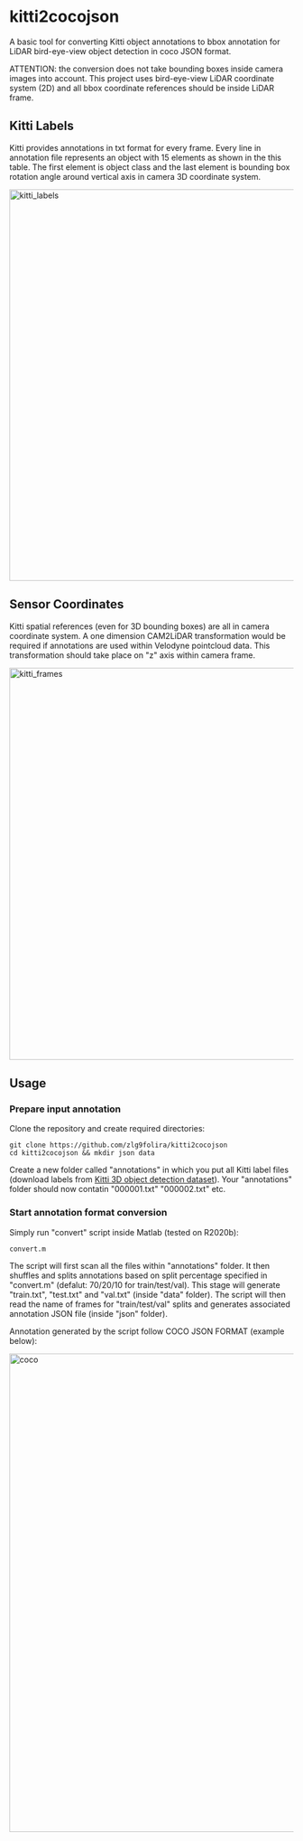 # kitti2cocojson
A basic tool for converting Kitti object annotations to bbox annotation for LiDAR bird-eye-view object detection in coco JSON format.

ATTENTION: the conversion does not take bounding boxes inside camera images into account. This project uses bird-eye-view LiDAR coordinate system (2D) and all bbox coordinate references should be inside LiDAR frame.

## Kitti Labels
Kitti provides annotations in txt format for every frame. Every line in annotation file represents an object with 15 elements as shown in the this table. The first element is object class and the last element is bounding box rotation angle around vertical axis in camera 3D coordinate system.

<img width="693" alt="kitti_labels" src="https://user-images.githubusercontent.com/35779029/170735579-9da9c754-2615-4da9-ba7f-e17bff8ea5de.png">

## Sensor Coordinates
Kitti spatial references (even for 3D bounding boxes) are all in camera coordinate system. A one dimension CAM2LiDAR transformation would be required if annotations are used within Velodyne pointcloud data. This transformation should take place on "z" axis within camera frame.

<img width="694" alt="kitti_frames" src="https://user-images.githubusercontent.com/35779029/170731925-93c43497-4365-4f71-bd89-1ff3772c3663.png">

## Usage

### Prepare input annotation
Clone the repository and create required directories:

```
git clone https://github.com/zlg9folira/kitti2cocojson
cd kitti2cocojson && mkdir json data
```
Create a new folder called "annotations"  in which you put all Kitti label files (download labels from [Kitti 3D object detection dataset](http://www.cvlibs.net/datasets/kitti/eval_object.php?obj_benchmark=3d)). Your "annotations" folder should now contatin "000001.txt" "000002.txt" etc.

### Start annotation format conversion

Simply run "convert" script inside Matlab (tested on R2020b):
```
convert.m
```

The script will first scan all the files within "annotations" folder. It then shuffles and splits annotations based on split percentage specified in "convert.m" (defalut: 70/20/10 for train/test/val). This stage will generate "train.txt", "test.txt" and "val.txt" (inside "data" folder). The script will then read the name of frames for "train/test/val" splits and generates associated annotation JSON file (inside "json" folder).

Annotation generated by the script follow COCO JSON FORMAT (example below):

<img width="847" alt="coco" src="https://user-images.githubusercontent.com/35779029/170732913-5dee6175-225f-4838-9203-a84884fc80ad.png">



